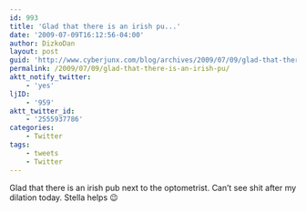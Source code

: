 ```yaml
---
id: 993
title: 'Glad that there is an irish pu...'
date: '2009-07-09T16:12:56-04:00'
author: DizkoDan
layout: post
guid: 'http://www.cyberjunx.com/blog/archives/2009/07/09/glad-that-there-is-an-irish-pu/'
permalink: /2009/07/09/glad-that-there-is-an-irish-pu/
aktt_notify_twitter:
    - 'yes'
ljID:
    - '959'
aktt_twitter_id:
    - '2555937786'
categories:
    - Twitter
tags:
    - tweets
    - Twitter
---
```


Glad that there is an irish pub next to the optometrist. Can’t see shit after my dilation today. Stella helps 😉